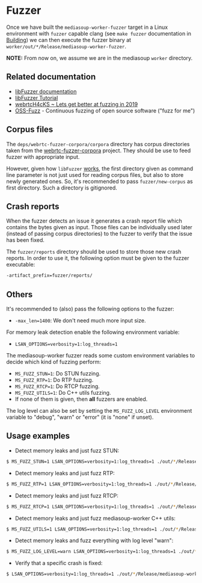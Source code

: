 # Fuzzer

Once we have built the `mediasoup-worker-fuzzer` target in a Linux environment with `fuzzer` capable clang (see `make fuzzer` documentation in [Building](Building.md)) we can then execute the fuzzer binary at `worker/out/*/Release/mediasoup-worker-fuzzer`.

**NOTE:** From now on, we assume we are in the mediasoup `worker` directory.


## Related documentation

* [libFuzzer documentation](http://llvm.org/docs/LibFuzzer.html)
* [libFuzzer Tutorial](https://github.com/google/fuzzer-test-suite/blob/master/tutorial/libFuzzerTutorial.md)
* [webrtcH4cKS ~ Lets get better at fuzzing in 2019](https://webrtchacks.com/lets-get-better-at-fuzzing-in-2019-heres-how/)
* [OSS-Fuzz](https://github.com/google/oss-fuzz) - Continuous fuzzing of open source software ("fuzz for me")


## Corpus files

The `deps/webrtc-fuzzer-corpora/corpora` directory has corpus directories taken from the [webrtc-fuzzer-corpora](https://github.com/RTC-Cartel/webrtc-fuzzer-corpora) project. They should be use to feed fuzzer with appropriate input.

However, given how `libFuzzer` [works](http://llvm.org/docs/LibFuzzer.html#options), the first directory given as command line parameter is not just used for reading corpus files, but also to store newly generated ones. So, it's recommended to pass `fuzzer/new-corpus` as first directory. Such a directory is gitignored.


## Crash reports

When the fuzzer detects an issue it generates a crash report file which contains the bytes given as input. Those files can be individually used later (instead of passing corpus directories) to the fuzzer to verify that the issue has been fixed.

The `fuzzer/reports` directory should be used to store those new crash reports. In order to use it, the following option must be given to the fuzzer executable:

```bash
-artifact_prefix=fuzzer/reports/
```

## Others

It's recommended to (also) pass the following options to the fuzzer:

* `-max_len=1400`: We don't need much more input size.

For memory leak detection enable the following environment variable:

* `LSAN_OPTIONS=verbosity=1:log_threads=1`

The mediasoup-worker fuzzer reads some custom environment variables to decide which kind of fuzzing perform:

* `MS_FUZZ_STUN=1`: Do STUN fuzzing.
* `MS_FUZZ_RTP=1`: Do RTP fuzzing.
* `MS_FUZZ_RTCP=1`: Do RTCP fuzzing.
* `MS_FUZZ_UTILS=1`: Do C++ utils fuzzing.
* If none of them is given, then **all** fuzzers are enabled.

The log level can also be set by setting the `MS_FUZZ_LOG_LEVEL` environment variable to "debug", "warn" or "error" (it is "none" if unset).


## Usage examples

* Detect memory leaks and just fuzz STUN:

```bash
$ MS_FUZZ_STUN=1 LSAN_OPTIONS=verbosity=1:log_threads=1 ./out/*/Release/mediasoup-worker-fuzzer -artifact_prefix=fuzzer/reports/ -max_len=1400 fuzzer/new-corpus deps/webrtc-fuzzer-corpora/corpora/stun-corpus
```

* Detect memory leaks and just fuzz RTP:

```bash
$ MS_FUZZ_RTP=1 LSAN_OPTIONS=verbosity=1:log_threads=1 ./out/*/Release/mediasoup-worker-fuzzer -artifact_prefix=fuzzer/reports/ -max_len=1400 fuzzer/new-corpus deps/webrtc-fuzzer-corpora/corpora/rtp-corpus
```

* Detect memory leaks and just fuzz RTCP:

```bash
$ MS_FUZZ_RTCP=1 LSAN_OPTIONS=verbosity=1:log_threads=1 ./out/*/Release/mediasoup-worker-fuzzer -artifact_prefix=fuzzer/reports/ -max_len=1400 fuzzer/new-corpus deps/webrtc-fuzzer-corpora/corpora/rtcp-corpus
```

* Detect memory leaks and just fuzz mediasoup-worker C++ utils:

```bash
$ MS_FUZZ_UTILS=1 LSAN_OPTIONS=verbosity=1:log_threads=1 ./out/*/Release/mediasoup-worker-fuzzer -artifact_prefix=fuzzer/reports/ -max_len=2000 fuzzer/new-corpus
```

* Detect memory leaks and fuzz everything with log level "warn":

```bash
$ MS_FUZZ_LOG_LEVEL=warn LSAN_OPTIONS=verbosity=1:log_threads=1 ./out/*/Release/mediasoup-worker-fuzzer -artifact_prefix=fuzzer/reports/ -max_len=1400 fuzzer/new-corpus deps/webrtc-fuzzer-corpora/corpora/stun-corpus deps/webrtc-fuzzer-corpora/corpora/rtp-corpus deps/webrtc-fuzzer-corpora/corpora/rtcp-corpus
```

* Verify that a specific crash is fixed:

```bash
$ LSAN_OPTIONS=verbosity=1:log_threads=1 ./out/*/Release/mediasoup-worker-fuzzer fuzzer/reports/crash-f39771f7a03c0e7e539d4e52f48f7adad8976404
```
